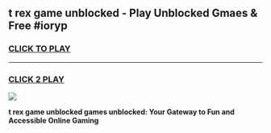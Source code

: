 
## t rex game unblocked - Play Unblocked Gmaes & Free #ioryp
<h3>
<a href="https://news.freeplayer.one?title=t_rex_game_unblocked&ref=03M">CLICK TO PLAY</a></h3>
<hr>

<h3>
<a href="https://news.freeplayer.one?title=t_rex_game_unblocked&ref=03M">CLICK 2 PLAY</a>
  
</h3>

<a href="https://news.freeplayer.one?title=t_rex_game_unblocked&ref=03M"><img src="https://clearcache.store/games.png"></a>


**t rex game unblocked games unblocked: Your Gateway to Fun and Accessible Online Gaming**
